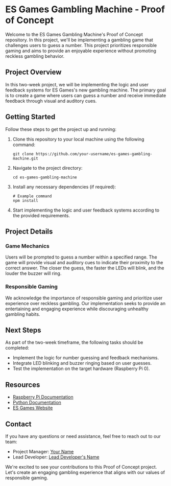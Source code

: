 # ES Games Gambling Machine - Proof of Concept

Welcome to the ES Games Gambling Machine's Proof of Concept repository. In this project, we'll be implementing a gambling game that challenges users to guess a number. This project prioritizes responsible gaming and aims to provide an enjoyable experience without promoting reckless gambling behavior.

## Project Overview

In this two-week project, we will be implementing the logic and user feedback systems for ES Games's new gambling machine. The primary goal is to create a game where users can guess a number and receive immediate feedback through visual and auditory cues.

## Getting Started

Follow these steps to get the project up and running:

1. Clone this repository to your local machine using the following command:
   ```
   git clone https://github.com/your-username/es-games-gambling-machine.git
   ```

2. Navigate to the project directory:
   ```
   cd es-games-gambling-machine
   ```

3. Install any necessary dependencies (if required):
   ```
   # Example command
   npm install
   ```

4. Start implementing the logic and user feedback systems according to the provided requirements.

## Project Details

### Game Mechanics

Users will be prompted to guess a number within a specified range. The game will provide visual and auditory cues to indicate their proximity to the correct answer. The closer the guess, the faster the LEDs will blink, and the louder the buzzer will ring.

### Responsible Gaming

We acknowledge the importance of responsible gaming and prioritize user experience over reckless gambling. Our implementation seeks to provide an entertaining and engaging experience while discouraging unhealthy gambling habits.

## Next Steps

As part of the two-week timeframe, the following tasks should be completed:

- Implement the logic for number guessing and feedback mechanisms.
- Integrate LED blinking and buzzer ringing based on user guesses.
- Test the implementation on the target hardware (Raspberry Pi 0).

## Resources

- [Raspberry Pi Documentation](https://www.raspberrypi.org/documentation/)
- [Python Documentation](https://docs.python.org/3/)
- [ES Games Website](https://www.esgames.com)

## Contact

If you have any questions or need assistance, feel free to reach out to our team:

- Project Manager: [Your Name](mailto:your.email@example.com)
- Lead Developer: [Lead Developer's Name](mailto:lead.dev@example.com)

We're excited to see your contributions to this Proof of Concept project. Let's create an engaging gambling experience that aligns with our values of responsible gaming.

